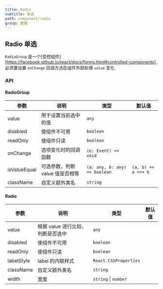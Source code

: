 ```yaml
---
title: Radio
subtitle: 单选
path: component/radio
group: 数据
---
```


## Radio 单选

`RadioGroup` 是一个[受控组件][https://facebook.github.io/react/docs/forms.html#controlled-components], 必须要设置 `onChange` 回调方法在组件外部处理 `value` 变化.

### API

#### RadioGroup

| 参数         | 说明                            | 类型                          | 默认值              |
| ------------ | ------------------------------- | ----------------------------- | ------------------- |
| value        | 用于设置当前选中的值            | `any`                         |                     |
| disabled     | 使组件不可用                    | `boolean`                     |                     |
| readOnly     | 使组件只读                      | `boolean`                     |                     |
| onChange     | 选项变化时的回调函数            | `(e: Event) => void`          |                     |
| isValueEqual | 可选参数，判断 value 值是否相等 | `(a: any, b: any) => boolean` | `(a, b) => a === b` |
| className    | 自定义额外类名                  | `string`                      |                     |

#### Radio

| 参数       | 说明                              | 类型                  | 默认值 |
| ---------- | --------------------------------- | --------------------- | ------ |
| value      | 根据 value 进行比较，判断是否选中 | `any`                 |        |
| disabled   | 使组件不可用                      | `boolean`             |        |
| readOnly   | 使组件只读                        | `boolean`             |        |
| labelStyle | label 的内联样式                  | `React.CSSProperties` |        |
| className  | 自定义额外类名                    | `string`              |        |
| width      | 宽度                              | `string` \| `number`  |        |
